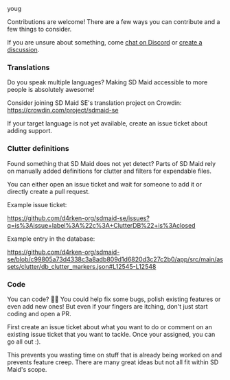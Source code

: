 youg 

Contributions are welcome!
There are a few ways you can contribute and a few things to consider.

If you are unsure about something, come [chat on Discord](https://discord.gg/8Fjy6PTfXu) or [create a discussion](https://github.com/d4rken-org/sdmaid-se/discussions).

### Translations

Do you speak multiple languages?
Making SD Maid accessible to more people is absolutely awesome!

Consider joining SD Maid SE's translation project on Crowdin:
https://crowdin.com/project/sdmaid-se

If your target language is not yet available, create an issue ticket about adding support.

### Clutter definitions

Found something that SD Maid does not yet detect?
Parts of SD Maid rely on manually added definitions for clutter and filters for expendable files.

You can either open an issue ticket and wait for someone to add it or directly create a pull request.

Example issue ticket:

https://github.com/d4rken-org/sdmaid-se/issues?q=is%3Aissue+label%3A%22c%3A+ClutterDB%22+is%3Aclosed

Example entry in the database:

https://github.com/d4rken-org/sdmaid-se/blob/c99805a73d4338c3a8adb809d1d6820d3c27c2b0/app/src/main/assets/clutter/db_clutter_markers.json#L12545-L12548

### Code

You can code? 🙏🏻
You could help fix some bugs, polish existing features or even add new ones!
But even if your fingers are itching, don't just start coding and open a PR.

First create an issue ticket about what you want to do or comment on an existing issue ticket that you want to tackle.
Once your assigned, you can go all out :).

This prevents you wasting time on stuff that is already being worked on and prevents feature creep.
There are many great ideas but not all fit within SD Maid's scope.
